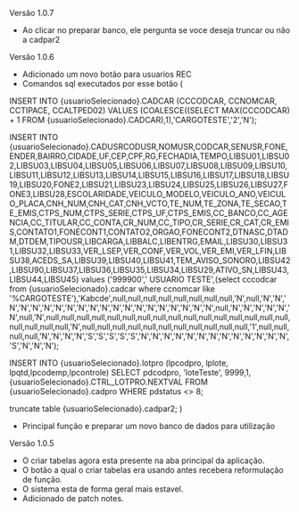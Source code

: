 Versão 1.0.7
- Ao clicar no preparar banco, ele pergunta se voce deseja truncar ou não a cadpar2


Versão 1.0.6
- Adicionado um novo botão para usuarios REC
-  Comandos sql executados por esse botão
( 

INSERT INTO {usuarioSelecionado}.CADCAR (CCCODCAR, CCNOMCAR, CCTIPACE, CCALTPED02) VALUES (COALESCE((SELECT MAX(CCCODCAR) + 1 FROM {usuarioSelecionado}.CADCAR),1),'CARGOTESTE','2','N');

INSERT INTO {usuarioSelecionado}.CADUSRCODUSR,NOMUSR,CODCAR,SENUSR,FONE,ENDER,BAIRRO,CIDADE,UF,CEP,CPF,RG,FECHADIA,TEMPO,LIBSU01,LIBSU02,LIBSU03,LIBSU04,LIBSU05,LIBSU06,LIBSU07,LIBSU08,LIBSU09,LIBSU10,LIBSU11,LIBSU12,LIBSU13,LIBSU14,LIBSU15,LIBSU16,LIBSU17,LIBSU18,LIBSU19,LIBSU20,FONE2,LIBSU21,LIBSU23,LIBSU24,LIBSU25,LIBSU26,LIBSU27,FONE3,LIBSU28,ESCOLARIDADE,VEICULO_MODELO,VEICULO_ANO,VEICULO_PLACA,CNH_NUM,CNH_CAT,CNH_VCTO,TE_NUM,TE_ZONA,TE_SECAO,TE_EMIS,CTPS_NUM,CTPS_SERIE,CTPS_UF,CTPS_EMIS,CC_BANCO,CC_AGENCIA,CC_TITULAR,CC_CONTA,CR_NUM,CC_TIPO,CR_SERIE,CR_CAT,CR_EMIS,CONTATO1,FONECONT1,CONTATO2,ORGAO,FONECONT2,DTNASC,DTADM,DTDEM,TIPOUSR,LIBCARGA,LIBBALC,LIBENTRG,EMAIL,LIBSU30,LIBSU31,LIBSU32,LIBSU33,VER_LSEP,VER_CONF,VER_VOL,VER_EMI,VER_LFIN,LIBSU38,ACEDS_SA,LIBSU39,LIBSU40,LIBSU41,TEM_AVISO_SONORO,LIBSU42,LIBSU90,LIBSU37,LIBSU36,LIBSU35,LIBSU34,LIBSU29,ATIVO_SN,LIBSU43,LIBSU44,LIBSU45) values ('999900','    USUARIO TESTE',(select cccodcar from {usuarioSelecionado}.cadcar where ccnomcar like '%CARGOTESTE'),'Kabcde',null,null,null,null,null,null,null,null,'N',null,'N','N','N','N','N','N','N','N','N','N','N','N','N','N','N','N','N','N','N','N',null,'N','N','N','N','N','N',null,'N',null,null,null,null,null,null,null,null,null,null,null,null,null,null,null,null,null,null,null,null,'N',null,null,null,null,null,null,null,null,null,null,null,'1',null,null,null,null,'N','N','N','N','S','S','S','S','S','N','N','N','N','N','N','N','N','N','N','N','N','N','S','N','N','N');

INSERT INTO {usuarioSelecionado}.lotpro (lpcodpro, lplote, lpqtd,lpcodemp,lpcontrole) SELECT pdcodpro, 'loteTeste', 9999,1, {usuarioSelecionado}.CTRL_LOTPRO.NEXTVAL FROM {usuarioSelecionado}.cadpro WHERE pdstatus <> 8;

truncate table {usuarioSelecionado}.cadpar2;
)
- Principal função e preparar um novo banco de dados para utilização

Versão 1.0.5

- O criar tabelas agora esta presente na aba principal da aplicação.
- O botão a qual o criar tabelas era usando antes recebera reformulação de função.
- O sistema esta de forma geral mais estavel.
- Adicionado de patch notes.
